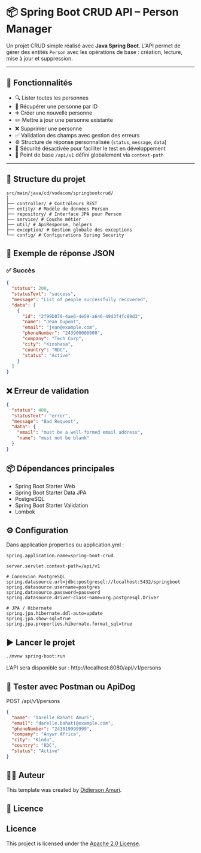 # 📦 Spring Boot CRUD API – Person Manager

Un projet CRUD simple réalisé avec **Java Spring Boot**. L'API permet de gérer des entités `Person` avec les opérations de base : création, lecture, mise à jour et suppression.

---

## 🚀 Fonctionnalités

- 🔍 Lister toutes les personnes
- 🧍 Récupérer une personne par ID
- ➕ Créer une nouvelle personne
- ✏️ Mettre à jour une personne existante
- ❌ Supprimer une personne
- ✅ Validation des champs avec gestion des erreurs
- ⚙️ Structure de réponse personnalisée (`status`, `message`, `data`)
- 🔐 Sécurité désactivée pour faciliter le test en développement
- 📎 Point de base `/api/v1` défini globalement via `context-path`

---

## 📁 Structure du projet
```
src/main/java/cd/vodacom/springbootcrud/
│
├── controller/ # Contrôleurs REST
├── entity/ # Modèle de données Person
├── repository/ # Interface JPA pour Person
├── service/ # Couche métier
├── util/ # ApiResponse, helpers
├── exception/ # Gestion globale des exceptions
└── config/ # Configurations Spring Security
```

## 📄 Exemple de réponse JSON
### ✅ Succès

```json
{
  "status": 200,
  "statusText": "success",
  "message": "List of people successfully recovered",
  "data": [
    {
      "id": "2f99b070-4ae6-4e59-a646-49d3f4fc89d3",
      "name": "Jean Dupont",
      "email": "jean@example.com",
      "phoneNumber": "243900000000",
      "company": "Tech Corp",
      "city": "Kinshasa",
      "country": "RDC",
      "status": "Active"
    }
  ]
}
```


## ❌ Erreur de validation
```json
{
  "status": 400,
  "statusText": "error",
  "message": "Bad Request",
  "data": {
    "email": "must be a well-formed email address",
    "name": "must not be blank"
  }
}
```

## 📦 Dépendances principales

* Spring Boot Starter Web 
* Spring Boot Starter Data JPA 
* PostgreSQL
* Spring Boot Starter Validation 
* Lombok

## ⚙️ Configuration
Dans application.properties ou application.yml :
```properties
spring.application.name=spring-boot-crud

server.servlet.context-path=/api/v1

# Connexion PostgreSQL
spring.datasource.url=jdbc:postgresql://localhost:5432/springboot
spring.datasource.username=postgres
spring.datasource.password=password
spring.datasource.driver-class-name=org.postgresql.Driver

# JPA / Hibernate
spring.jpa.hibernate.ddl-auto=update
spring.jpa.show-sql=true
spring.jpa.properties.hibernate.format_sql=true
```

## ▶️ Lancer le projet
```bash
./mvnw spring-boot:run
```
L’API sera disponible sur : http://localhost:8080/api/v1/persons

## 🔧 Tester avec Postman ou ApiDog
POST /api/v1/persons
```json
{
  "name": "Darelle Bahati Amuri",
  "email": "darelle.bahati@example.com",
  "phoneNumber": "243819999999",
  "company": "Anywr Africa",
  "city": "Kindu",
  "country": "RDC",
  "status": "Active"
} 
```

## 🧑‍💻 Auteur
This template was created by [Didierson Amuri](https://github.com/didiamuri).

## 📜 Licence
## Licence
This project is licensed under the [Apache 2.0 License](https://www.apache.org/licenses/LICENSE-2.0).